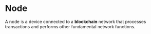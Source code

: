 # Node

A node is a device connected to a **blockchain** network that processes transactions and performs other fundamental network functions.
